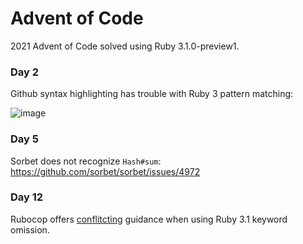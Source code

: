 # Advent of Code

2021 Advent of Code solved using Ruby 3.1.0-preview1.

### Day 2
Github syntax highlighting has trouble with Ruby 3 pattern matching:

![image](https://user-images.githubusercontent.com/697964/146279177-fd26ee71-7090-4889-a75e-015bc60bbb1f.png)


### Day 5
Sorbet does not recognize `Hash#sum`: https://github.com/sorbet/sorbet/issues/4972

### Day 12
Rubocop offers [conflitcting](https://github.com/rubocop/rubocop/issues/10292) guidance when using Ruby 3.1 keyword omission.
